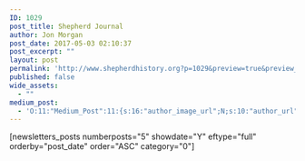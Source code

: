 ```yaml
---
ID: 1029
post_title: Shepherd Journal
author: Jon Morgan
post_date: 2017-05-03 02:10:37
post_excerpt: ""
layout: post
permalink: 'http://www.shepherdhistory.org?p=1029&preview=true&preview_id=1029'
published: false
wide_assets:
  - ""
medium_post:
  - 'O:11:"Medium_Post":11:{s:16:"author_image_url";N;s:10:"author_url";N;s:11:"byline_name";N;s:12:"byline_email";N;s:10:"cross_link";N;s:2:"id";N;s:21:"follower_notification";N;s:7:"license";N;s:14:"publication_id";N;s:6:"status";N;s:3:"url";N;}'
---
```

[newsletters_posts numberposts="5" showdate="Y" eftype="full" orderby="post_date" order="ASC" category="0"]